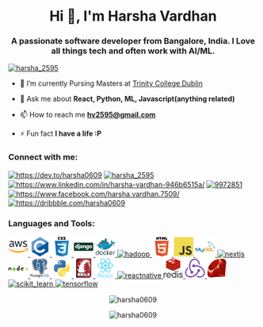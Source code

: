<h1 align="center">Hi 👋, I'm Harsha Vardhan</h1>
<h3 align="center">A passionate software developer from Bangalore, India. I Love all things tech and often work with AI/ML.</h3>

<p align="left"> <a href="https://twitter.com/harsha_2595" target="blank"><img src="https://img.shields.io/twitter/follow/harsha_2595?logo=twitter&style=for-the-badge" alt="harsha_2595" /></a> </p>

- 🔭 I’m currently Pursing Masters at [Trinity College Dublin](https://tcd.ie)

- 💬 Ask me about **React, Python, ML, Javascript(anything related)**

- 📫 How to reach me **hv2595@gmail.com**

- ⚡ Fun fact **I have a life :P**

<h3 align="left">Connect with me:</h3>
<p align="left">
<a href="https://dev.to/https://dev.to/harsha0609" target="blank"><img align="center" src="https://cdn.jsdelivr.net/npm/simple-icons@3.0.1/icons/dev-dot-to.svg" alt="https://dev.to/harsha0609" height="30" width="40" /></a>
<a href="https://twitter.com/harsha_2595" target="blank"><img align="center" src="https://cdn.jsdelivr.net/npm/simple-icons@3.0.1/icons/twitter.svg" alt="harsha_2595" height="30" width="40" /></a>
<a href="https://linkedin.com/in/https://www.linkedin.com/in/harsha-vardhan-946b6515a/" target="blank"><img align="center" src="https://cdn.jsdelivr.net/npm/simple-icons@3.0.1/icons/linkedin.svg" alt="https://www.linkedin.com/in/harsha-vardhan-946b6515a/" height="30" width="40" /></a>
<a href="https://stackoverflow.com/users/9972851" target="blank"><img align="center" src="https://cdn.jsdelivr.net/npm/simple-icons@3.0.1/icons/stackoverflow.svg" alt="9972851" height="30" width="40" /></a>
<a href="https://fb.com/https://www.facebook.com/harsha.vardhan.7509/" target="blank"><img align="center" src="https://cdn.jsdelivr.net/npm/simple-icons@3.0.1/icons/facebook.svg" alt="https://www.facebook.com/harsha.vardhan.7509/" height="30" width="40" /></a>
<a href="https://dribbble.com/https://dribbble.com/harsha0609" target="blank"><img align="center" src="https://cdn.jsdelivr.net/npm/simple-icons@3.0.1/icons/dribbble.svg" alt="https://dribbble.com/harsha0609" height="30" width="40" /></a>
</p>

<h3 align="left">Languages and Tools:</h3>
<p align="left"> <a href="https://aws.amazon.com" target="_blank"> <img src="https://raw.githubusercontent.com/devicons/devicon/master/icons/amazonwebservices/amazonwebservices-original-wordmark.svg" alt="aws" width="40" height="40"/> </a> <a href="https://www.cprogramming.com/" target="_blank"> <img src="https://raw.githubusercontent.com/devicons/devicon/master/icons/c/c-original.svg" alt="c" width="40" height="40"/> </a> <a href="https://www.w3schools.com/css/" target="_blank"> <img src="https://raw.githubusercontent.com/devicons/devicon/master/icons/css3/css3-original-wordmark.svg" alt="css3" width="40" height="40"/> </a> <a href="https://www.djangoproject.com/" target="_blank"> <img src="https://raw.githubusercontent.com/devicons/devicon/master/icons/django/django-original.svg" alt="django" width="40" height="40"/> </a> <a href="https://www.docker.com/" target="_blank"> <img src="https://raw.githubusercontent.com/devicons/devicon/master/icons/docker/docker-original-wordmark.svg" alt="docker" width="40" height="40"/> </a> <a href="https://hadoop.apache.org/" target="_blank"> <img src="https://www.vectorlogo.zone/logos/apache_hadoop/apache_hadoop-icon.svg" alt="hadoop" width="40" height="40"/> </a> <a href="https://www.w3.org/html/" target="_blank"> <img src="https://raw.githubusercontent.com/devicons/devicon/master/icons/html5/html5-original-wordmark.svg" alt="html5" width="40" height="40"/> </a> <a href="https://developer.mozilla.org/en-US/docs/Web/JavaScript" target="_blank"> <img src="https://raw.githubusercontent.com/devicons/devicon/master/icons/javascript/javascript-original.svg" alt="javascript" width="40" height="40"/> </a> <a href="https://www.mysql.com/" target="_blank"> <img src="https://raw.githubusercontent.com/devicons/devicon/master/icons/mysql/mysql-original-wordmark.svg" alt="mysql" width="40" height="40"/> </a> <a href="https://nextjs.org/" target="_blank"> <img src="https://cdn.worldvectorlogo.com/logos/nextjs-3.svg" alt="nextjs" width="40" height="40"/> </a> <a href="https://nodejs.org" target="_blank"> <img src="https://raw.githubusercontent.com/devicons/devicon/master/icons/nodejs/nodejs-original-wordmark.svg" alt="nodejs" width="40" height="40"/> </a> <a href="https://www.postgresql.org" target="_blank"> <img src="https://raw.githubusercontent.com/devicons/devicon/master/icons/postgresql/postgresql-original-wordmark.svg" alt="postgresql" width="40" height="40"/> </a> <a href="https://www.python.org" target="_blank"> <img src="https://raw.githubusercontent.com/devicons/devicon/master/icons/python/python-original.svg" alt="python" width="40" height="40"/> </a> <a href="https://rubyonrails.org" target="_blank"> <img src="https://raw.githubusercontent.com/devicons/devicon/master/icons/rails/rails-original-wordmark.svg" alt="rails" width="40" height="40"/> </a> <a href="https://reactjs.org/" target="_blank"> <img src="https://raw.githubusercontent.com/devicons/devicon/master/icons/react/react-original-wordmark.svg" alt="react" width="40" height="40"/> </a> <a href="https://reactnative.dev/" target="_blank"> <img src="https://reactnative.dev/img/header_logo.svg" alt="reactnative" width="40" height="40"/> </a> <a href="https://redis.io" target="_blank"> <img src="https://raw.githubusercontent.com/devicons/devicon/master/icons/redis/redis-original-wordmark.svg" alt="redis" width="40" height="40"/> </a> <a href="https://redux.js.org" target="_blank"> <img src="https://raw.githubusercontent.com/devicons/devicon/master/icons/redux/redux-original.svg" alt="redux" width="40" height="40"/> </a> <a href="https://www.ruby-lang.org/en/" target="_blank"> <img src="https://raw.githubusercontent.com/devicons/devicon/master/icons/ruby/ruby-original.svg" alt="ruby" width="40" height="40"/> </a> <a href="https://scikit-learn.org/" target="_blank"> <img src="https://upload.wikimedia.org/wikipedia/commons/0/05/Scikit_learn_logo_small.svg" alt="scikit_learn" width="40" height="40"/> </a> <a href="https://www.tensorflow.org" target="_blank"> <img src="https://www.vectorlogo.zone/logos/tensorflow/tensorflow-icon.svg" alt="tensorflow" width="40" height="40"/> </a> </p>

<p  align="center" ><img align="center" src="https://github-readme-streak-stats.herokuapp.com/?user=harsha0609&theme=dracula" alt="harsha0609" /></p>
<p  align="center" >
<img
  src="https://activity-graph.herokuapp.com/graph?username=harsha0609&theme=dracula&hide_border=true"
  alt="harsha0609"
/>
</p>

